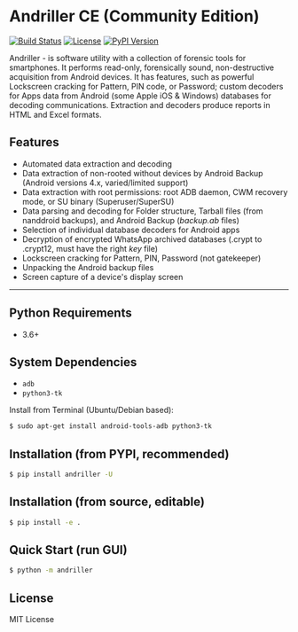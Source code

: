 Andriller CE (Community Edition)
=====
[![Build Status](https://travis-ci.org/den4uk/andriller.svg?branch=master)](https://travis-ci.org/den4uk/andriller)
[![License](https://img.shields.io/github/license/den4uk/andriller.svg)](https://pypi.python.org/pypi/andriller)
[![PyPI Version](http://img.shields.io/pypi/v/andriller.svg)](https://pypi.python.org/pypi/andriller)

Andriller - is software utility with a collection of forensic tools for smartphones. It performs read-only, forensically sound, non-destructive acquisition from Android devices. It has features, such as powerful Lockscreen cracking for Pattern, PIN code, or Password; custom decoders for Apps data from Android (some Apple iOS & Windows) databases for decoding communications. Extraction and decoders produce reports in HTML and Excel formats.

## Features
- Automated data extraction and decoding
- Data extraction of non-rooted without devices by Android Backup (Android versions 4.x, varied/limited support)
- Data extraction with root permissions: root ADB daemon, CWM recovery mode, or SU binary (Superuser/SuperSU)
- Data parsing and decoding for Folder structure, Tarball files (from nanddroid backups), and Android Backup (_backup.ab_ files)
- Selection of individual database decoders for Android apps
- Decryption of encrypted WhatsApp archived databases (.crypt to .crypt12, must have the right _key_ file)
- Lockscreen cracking for Pattern, PIN, Password (not gatekeeper)
- Unpacking the Android backup files
- Screen capture of a device's display screen
---


## Python Requirements
- 3.6+


## System Dependencies
- `adb`
- `python3-tk`

Install from Terminal (Ubuntu/Debian based):
```bash
$ sudo apt-get install android-tools-adb python3-tk
```


## Installation (from PYPI, recommended)
```bash
$ pip install andriller -U
```


## Installation (from source, editable)
```bash
$ pip install -e .
```


## Quick Start (run GUI)
```bash
$ python -m andriller
```


## License
MIT License
